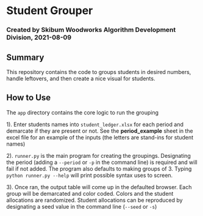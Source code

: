 # Student Grouper
### Created by Skibum Woodworks Algorithm Development Division, 2021-08-09

## Summary
This repository contains the code to groups students in desired numbers, handle leftovers, and then create a 
nice visual for students.

## How to Use
The `app` directory contains the core logic to run the grouping

1). Enter students names into `student_ledger.xlsx` for each period and demarcate if they are present or not. See the **period_example** sheet in the excel file for an example of the inputs (the letters are stand-ins for student names)

2). `runner.py` is the main program for creating the groupings. Designating the period (adding a `--period` or `-p` in the command line) is required and will fail if not added. The program also defaults to making groups of 3. Typing `python runner.py --help` will print possible syntax uses to screen.

3). Once ran, the output table will come up in the defaulted browser. Each group will be demarcated and color coded. Colors and the student allocations are randomized. Student allocations can be reproduced by designating a seed value in the command line (`--seed` or `-s`)
